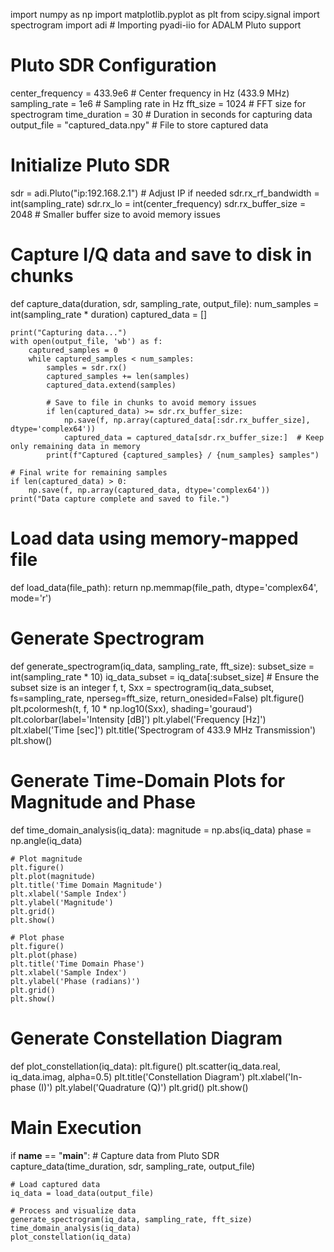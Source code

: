 import numpy as np
import matplotlib.pyplot as plt
from scipy.signal import spectrogram
import adi  # Importing pyadi-iio for ADALM Pluto support

# Pluto SDR Configuration
center_frequency = 433.9e6  # Center frequency in Hz (433.9 MHz)
sampling_rate = 1e6         # Sampling rate in Hz
fft_size = 1024             # FFT size for spectrogram
time_duration = 30          # Duration in seconds for capturing data
output_file = "captured_data.npy"  # File to store captured data

# Initialize Pluto SDR
sdr = adi.Pluto("ip:192.168.2.1")  # Adjust IP if needed
sdr.rx_rf_bandwidth = int(sampling_rate)
sdr.rx_lo = int(center_frequency)
sdr.rx_buffer_size = 2048  # Smaller buffer size to avoid memory issues

# Capture I/Q data and save to disk in chunks
def capture_data(duration, sdr, sampling_rate, output_file):
    num_samples = int(sampling_rate * duration)
    captured_data = []

    print("Capturing data...")
    with open(output_file, 'wb') as f:
        captured_samples = 0
        while captured_samples < num_samples:
            samples = sdr.rx()
            captured_samples += len(samples)
            captured_data.extend(samples)
            
            # Save to file in chunks to avoid memory issues
            if len(captured_data) >= sdr.rx_buffer_size:
                np.save(f, np.array(captured_data[:sdr.rx_buffer_size], dtype='complex64'))
                captured_data = captured_data[sdr.rx_buffer_size:]  # Keep only remaining data in memory
            print(f"Captured {captured_samples} / {num_samples} samples")
    
    # Final write for remaining samples
    if len(captured_data) > 0:
        np.save(f, np.array(captured_data, dtype='complex64'))
    print("Data capture complete and saved to file.")

# Load data using memory-mapped file
def load_data(file_path):
    return np.memmap(file_path, dtype='complex64', mode='r')

# Generate Spectrogram
def generate_spectrogram(iq_data, sampling_rate, fft_size):
    subset_size = int(sampling_rate * 10)
    iq_data_subset = iq_data[:subset_size]  # Ensure the subset size is an integer
    f, t, Sxx = spectrogram(iq_data_subset, fs=sampling_rate, nperseg=fft_size, return_onesided=False)
    plt.figure()
    plt.pcolormesh(t, f, 10 * np.log10(Sxx), shading='gouraud')
    plt.colorbar(label='Intensity [dB]')
    plt.ylabel('Frequency [Hz]')
    plt.xlabel('Time [sec]')
    plt.title('Spectrogram of 433.9 MHz Transmission')
    plt.show()

# Generate Time-Domain Plots for Magnitude and Phase
def time_domain_analysis(iq_data):
    magnitude = np.abs(iq_data)
    phase = np.angle(iq_data)
    
    # Plot magnitude
    plt.figure()
    plt.plot(magnitude)
    plt.title('Time Domain Magnitude')
    plt.xlabel('Sample Index')
    plt.ylabel('Magnitude')
    plt.grid()
    plt.show()
    
    # Plot phase
    plt.figure()
    plt.plot(phase)
    plt.title('Time Domain Phase')
    plt.xlabel('Sample Index')
    plt.ylabel('Phase (radians)')
    plt.grid()
    plt.show()

# Generate Constellation Diagram
def plot_constellation(iq_data):
    plt.figure()
    plt.scatter(iq_data.real, iq_data.imag, alpha=0.5)
    plt.title('Constellation Diagram')
    plt.xlabel('In-phase (I)')
    plt.ylabel('Quadrature (Q)')
    plt.grid()
    plt.show()

# Main Execution
if __name__ == "__main__":
    # Capture data from Pluto SDR
    capture_data(time_duration, sdr, sampling_rate, output_file)
    
    # Load captured data
    iq_data = load_data(output_file)
    
    # Process and visualize data
    generate_spectrogram(iq_data, sampling_rate, fft_size)
    time_domain_analysis(iq_data)
    plot_constellation(iq_data)

